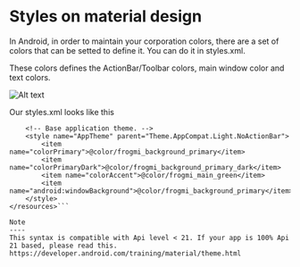 Styles on material design
=========================

In Android, in order to maintain your corporation colors, there are a set of colors that can be setted to define it.
You can do it in styles.xml.

These colors defines the ActionBar/Toolbar colors, main window color and text colors.

![Alt text](https://developer.android.com/training/material/images/ThemeColors.png)

Our styles.xml looks like this
```<resources>
    <!-- Base application theme. -->
    <style name="AppTheme" parent="Theme.AppCompat.Light.NoActionBar">
        <item name="colorPrimary">@color/frogmi_background_primary</item>
        <item name="colorPrimaryDark">@color/frogmi_background_primary_dark</item>
        <item name="colorAccent">@color/frogmi_main_green</item>
        <item name="android:windowBackground">@color/frogmi_background_primary</item>
    </style>
</resources>```

Note
----
This syntax is compatible with Api level < 21. If your app is 100% Api 21 based, please read this.
https://developer.android.com/training/material/theme.html
